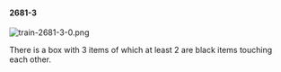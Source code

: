 #### 2681-3
![train-2681-3-0.png](https://github.com/lil-lab/nlvr/raw/master/nlvr/train/images/44/train-2681-3-0.png "train-2681-3-0.png")

There is a box with 3 items of which at least 2 are black items touching each other.